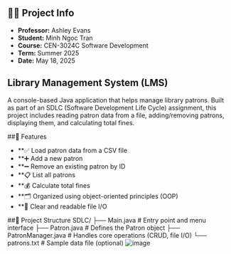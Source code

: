 ## 👨‍🏫 Project Info
- **Professor:** Ashley Evans  
- **Student:** Minh Ngoc Tran  
- **Course:** CEN-3024C Software Development  
- **Term:** Summer 2025  
- **Date:** May 18, 2025  


## Library Management System (LMS)
A console-based Java application that helps manage library patrons. Built as part of an SDLC (Software Development Life Cycle) assignment, this project includes reading patron data from a file, adding/removing patrons, displaying them, and calculating total fines.


##📁 Features
- **✅ Load patron data from a CSV file
- **➕ Add a new patron
- **➖ Remove an existing patron by ID
- **📋 List all patrons
- **💰 Calculate total fines
- **🗂 Organized using object-oriented principles (OOP)
- **📄 Clear and readable file I/O

##🧩 Project Structure
SDLC/
├── Main.java            # Entry point and menu interface
├── Patron.java          # Defines the Patron object
├── PatronManager.java   # Handles core operations (CRUD, file I/O)
└── patrons.txt          # Sample data file (optional)
![image](https://github.com/user-attachments/assets/fbbd9ff2-a8aa-4a19-a28d-4f552fcf2e15)

